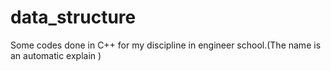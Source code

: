 # data_structure
Some codes  done in C++ for my discipline in engineer school.(The name is an automatic explain  ) 
